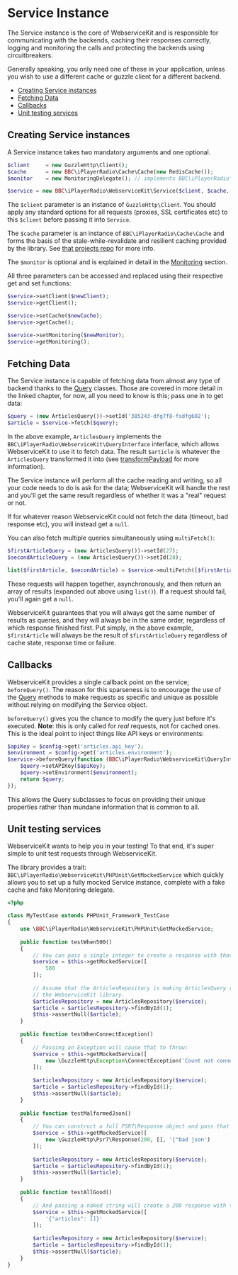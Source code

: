 # Service Instance

The Service instance is the core of WebserviceKit and is responsible for communicating
with the backends, caching their responses correctly, logging and monitoring the calls and
protecting the backends using circuitbreakers.

Generally speaking, you only need one of these in your application, unless you wish to use a different
cache or guzzle client for a different backend.

- [Creating Service instances](#creating-service-instances)
- [Fetching Data](#fetching-data)
- [Callbacks](#callbacks)
- [Unit testing services](#unit-testing-services)

## Creating Service instances

A Service instance takes two mandatory arguments and one optional.

```php
$client     = new GuzzleHttp\Client();
$cache      = new BBC\iPlayerRadio\Cache\Cache(new RedisCache());
$monitor    = new MonitoringDelegate(); // implements BBC\iPlayerRadio\WebserviceKit\MonitoringInterface

$service = new BBC\iPlayerRadio\WebserviceKit\Service($client, $cache, $monitor);

```

The `$client` parameter is an instance of `GuzzleHttp\Client`. You should apply any standard options for all requests
(proxies, SSL certificates etc) to this `$client` before passing it into `Service`.

The `$cache` parameter is an instance of `BBC\iPlayerRadio\Cache\Cache` and forms the basis of the stale-while-revalidate
and resilient caching provided by the library. See [that projects repo](https://github.com/bbc/ipr-php-cache) for more info.

The `$monitor` is optional and is explained in detail in the [Monitoring](./05-monitoring.md) section.

All three parameters can be accessed and replaced using their respective get and set functions:

```php
$service->setClient($newClient);
$service->getClient();

$service->setCache($newCache);
$service->getCache();

$service->setMonitoring($newMonitor);
$service->getMonitoring();
```

## Fetching Data

The Service instance is capable of fetching data from almost any type of backend thanks to the [Query](./03-queries.md)
classes. Those are covered in more detail in the linked chapter, for now, all you need to know is this; pass one in to
get data:

```php
$query = (new ArticlesQuery())->setId('385243-dfg7f8-fsdfg602');
$article = $service->fetch($query);
```

In the above example, `ArticlesQuery` implements the `BBC\iPlayerRadio\WebserviceKit\QueryInterface` interface, which
allows WebserviceKit to use it to fetch data. The result `$article` is whatever the `ArticlesQuery` transformed it into
(see [transformPayload](./03-queries.md#transformPayload) for more information).

The Service instance will perform all the cache reading and writing, so all your code needs to do is ask for the data;
WebserviceKit will handle the rest and you'll get the same result regardless of whether it was a "real" request or not.

If for whatever reason WebserviceKit could not fetch the data (timeout, bad response etc), you will instead get a `null`.

You can also fetch multiple queries simultaneously using `multiFetch()`:

```php
$firstArticleQuery = (new ArticlesQuery())->setId(27);
$secondArticleQuery = (new ArticlesQuery())->setId(28);

list($firstArticle, $secondArticle) = $service->multiFetch([$firstArticleQuery, $secondArticleQuery]);
```

These requests will happen together, asynchronously, and then return an array of results (expanded out above using `list()`).
If a request should fail, you'll again get a `null`.

WebserviceKit guarantees that you will always get the same number of results as queries, and they will always be in the same
order, regardless of which response finished first. Put simply, in the above example, `$firstArticle` will always be the
result of `$firstArticleQuery` regardless of cache state, response time or failure.

## Callbacks

WebserviceKit provides a single callback point on the service; `beforeQuery()`. The reason for this sparseness is to
encourage the use of the [Query](./03-queries.md) methods to make requests as specific and unique as possible without
relying on modifying the Service object.

`beforeQuery()` gives you the chance to modify the query just before it's executed. **Note**: this is only called for
*real* requests, not for cached ones. This is the ideal point to inject things like API keys or environments:

```php
$apiKey = $config->get('articles.api_key');
$environment = $config->get('articles.environment');
$service->beforeQuery(function (BBC\iPlayerRadio\WebserviceKit\QueryInterface $query) use ($apiKey, $environment) {
    $query->setAPIKey($apiKey);
    $query->setEnvironment($environment);
    return $query;
});
```

This allows the Query subclasses to focus on providing their unique properties rather than mundane information that is
common to all.

## Unit testing services

WebserviceKit wants to help you in your testing! To that end, it's super simple to unit test requests through WebserviceKit.

The library provides a trait: `BBC\iPlayerRadio\WebserviceKit\PHPUnit\GetMockedService` which quickly allows you to
set up a fully mocked Service instance, complete with a fake cache and fake Monitoring delegate.

```php
<?php

class MyTestCase extends PHPUnit_Framework_TestCase
{
    use \BBC\iPlayerRadio\WebserviceKit\PHPUnit\GetMockedService;
    
    public function testWhen500()
    {
        // You can pass a single integer to create a response with that status code:
        $service = $this->getMockedService([
            500
        ]);
        
        // Assume that the ArticlesRepository is making ArticlesQuery requests through
        // the WebserviceKit library.
        $articlesRepository = new ArticlesRepository($service);
        $article = $articlesRepository->findById(1);
        $this->assertNull($article);
    }
    
    public function testWhenConnectException()
    {
        // Passing an Exception will cause that to throw:
        $service = $this->getMockedService([
            new \GuzzleHttp\Exception\ConnectException('Count not connect', new \GuzzleHttp\Psr7\Request('GET', '/'))
        ]);
        
        $articlesRepository = new ArticlesRepository($service);
        $article = $articlesRepository->findById(1);
        $this->assertNull($article);
    }
    
    public function testMalformedJson()
    {
        // You can construct a full PSR7\Response object and pass that into the mock:
        $service = $this->getMockedService([
            new \GuzzleHttp\Psr7\Response(200, [], '{"bad json')
        ]);
        
        $articlesRepository = new ArticlesRepository($service);
        $article = $articlesRepository->findById(1);
        $this->assertNull($article);
    }
    
    public function testAllGood()
    {
        // And passing a naked string will create a 200 response with the string as the body
        $service = $this->getMockedService([
            '{"articles": []}'
        ]);
        
        $articlesRepository = new ArticlesRepository($service);
        $article = $articlesRepository->findById(1);
        $this->assertNull($article);
    }
}

```
